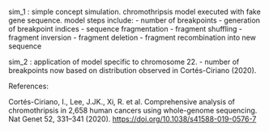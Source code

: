 
sim_1 : simple concept simulation. chromothripsis model executed with fake gene sequence. model steps include:
	- number of breakpoints
	- generation of breakpoint indices
	- sequence fragmentation
	- fragment shuffling
	- fragment inversion
	- fragment deletion
	- fragment recombination into new sequence

sim_2 : application of model specific to chromosome 22.
	- number of breakpoints now based on distribution observed in Cortés-Ciriano (2020).




References:

Cortés-Ciriano, I., Lee, J.JK., Xi, R. et al. Comprehensive analysis of chromothripsis in 2,658 human cancers using whole-genome sequencing. Nat Genet 52, 331–341 (2020). https://doi.org/10.1038/s41588-019-0576-7
